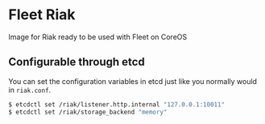 # Fleet Riak
Image for Riak ready to be used with Fleet on CoreOS

## Configurable through etcd
You can set the configuration variables in etcd just like you normally would in `riak.conf`.

```bash
$ etcdctl set /riak/listener.http.internal "127.0.0.1:10011"
$ etcdctl set /riak/storage_backend "memory"
```
